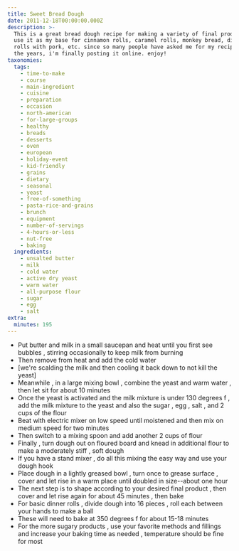 ```yaml
---
title: Sweet Bread Dough
date: 2011-12-18T00:00:00.000Z
description: >-
  This is a great bread dough recipe for making a variety of final products. i
  use it as my base for cinnamon rolls, caramel rolls, monkey bread, dinner
  rolls with pork, etc. since so many people have asked me for my recipe over
  the years, i'm finally posting it online. enjoy!
taxonomies:
  tags:
    - time-to-make
    - course
    - main-ingredient
    - cuisine
    - preparation
    - occasion
    - north-american
    - for-large-groups
    - healthy
    - breads
    - desserts
    - oven
    - european
    - holiday-event
    - kid-friendly
    - grains
    - dietary
    - seasonal
    - yeast
    - free-of-something
    - pasta-rice-and-grains
    - brunch
    - equipment
    - number-of-servings
    - 4-hours-or-less
    - nut-free
    - baking
  ingredients:
    - unsalted butter
    - milk
    - cold water
    - active dry yeast
    - warm water
    - all-purpose flour
    - sugar
    - egg
    - salt
extra:
  minutes: 195
---
```

 - Put butter and milk in a small saucepan and heat until you first see bubbles , stirring occasionally to keep milk from burning
 - Then remove from heat and add the cold water
 - [we're scalding the milk and then cooling it back down to not kill the yeast]
 - Meanwhile , in a large mixing bowl , combine the yeast and warm water , then let sit for about 10 minutes
 - Once the yeast is activated and the milk mixture is under 130 degrees f , add the milk mixture to the yeast and also the sugar , egg , salt , and 2 cups of the flour
 - Beat with electric mixer on low speed until moistened and then mix on medium speed for two minutes
 - Then switch to a mixing spoon and add another 2 cups of flour
 - Finally , turn dough out on floured board and knead in additional flour to make a moderately stiff , soft dough
 - If you have a stand mixer , do all this mixing the easy way and use your dough hook
 - Place dough in a lightly greased bowl , turn once to grease surface , cover and let rise in a warm place until doubled in size--about one hour
 - The next step is to shape according to your desired final product , then cover and let rise again for about 45 minutes , then bake
 - For basic dinner rolls , divide dough into 16 pieces , roll each between your hands to make a ball
 - These will need to bake at 350 degrees f for about 15-18 minutes
 - For the more sugary products , use your favorite methods and fillings and increase your baking time as needed , temperature should be fine for most

